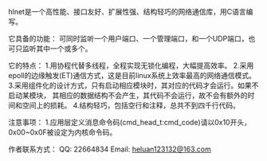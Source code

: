 hlnet是一个高性能、接口友好、扩展性强、结构轻巧的网络通信库，用C语言编写。

它具备的功能：
	可同时监听一个用户端口、一个管理端口，和一个UDP端口，也可只监听其中一个或多个。

它的特点：
	1.用协程代替多线程，全程实现无锁化编程，大幅提高效率。
	2.采用epoll的边缘触发(ET)通信方式，这是目前linux系统上效率最高的网络通信模式。
	3.采用组件化的设计方式，只有启动相应模块时，其对应的代码才会运行。如果不启动某模块，
	  其相应的数据结构不会产生，其代码不会运行，故不会有额外的时间和空间上的损耗。
	4.结构轻巧，包括空行和注释，总共不到四千行代码。

注意事项：
	1.应用层定义消息命令码(cmd_head_t:cmd_code)请以0x10开头，0x00~0x0F被设定为内核命令码。

作者联系方式：
	QQ: 22664834
	Email: heluan123132@163.com
